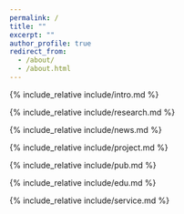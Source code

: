 ```yaml
---
permalink: /
title: ""
excerpt: ""
author_profile: true
redirect_from: 
  - /about/
  - /about.html
---
```


<span class='anchor' id='about-me'></span>

{% include_relative include/intro.md %}

{% include_relative include/research.md %}

{% include_relative include/news.md %}

{% include_relative include/project.md %}

{% include_relative include/pub.md %}

{% include_relative include/edu.md %}

{% include_relative include/service.md %}

<div id="clustr_globe_container" style="width: 300px; height: 300px;">
    <script type="text/javascript" id="clstr_globe" src="//clustrmaps.com/globe.js?d=LVRpiHPJ9EccKrDygKWKGugARtYro9yYdqJPLypNKYE"></script>
</div>

<style>
    #clustr_globe_container {
        width: 50px; 
        height: 50px; 
    }
</style>

